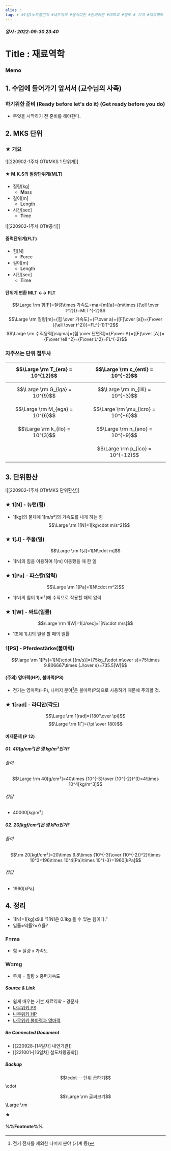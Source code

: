 ```yaml
---
alias : 
tags : #1일1노트챌린지 #네트워크 #옵시디언 #원바이원 #대학교 #철도 # 기계 #재료역학
---
```


##### 일시 : 2022-09-30 23:40

# Title : 재료역학

### Memo

## 1. 수업에 들어가기 앞서서 (교수님의 사족)

### 하기위한 준비 (Ready before let's do it) (Get ready before you do)
- 무엇을 시작하기 전 준비를 해야한다.

## 2. MKS 단위

### ★ 개요
![[220902-1주차 OT#MKS 1 단위계]]

#### ★ M.K.S의 질량단위계(MLT)
- 질량[kg]
	- **M**ass
- 길이[m]
	- **L**ength
- 시간[sec]
	- **T**ime

![[220902-1주차 OT#공식]]

#### 중력단위계(FLT)
- 힘[N]
	- **F**orce
- 길이[m]
	- **L**ength
- 시간[sec]
	- **T**ime

#### 단위계 변환 MLT ←→ FLT
$$\Large \rm 힘[F]=질량\times 가속도=ma=[m][a]={m\times ({\ell \over t^2})}=MLT^{-2}$$
$$\Large \rm 질량[m]={힘 \over 가속도}={F\over a}={[F]\over [a]}={F\over ({\ell \over t^2})}=FL^{-1}T^2$$
$$\Large \rm 수직응력[\sigma]={힘 \over 단면적}={F\over A}={[F]\over [A]}={F\over \ell ^2}={F\over L^2}=FL^{-2}$$

### 자주쓰는 단위 접두사
| $$\Large \rm T_{era} = 10^{12}$$ | $$\Large \rm c_{enti} = 10^{-2}$$   |
| -------------------------------- | ----------------------------------- |
| $$\Large \rm G_{iga} = 10^{9}$$  | $$\Large \rm m_{illi} = 10^{-3}$$   |
| $$\Large \rm M_{ega} = 10^{6}$$  | $$\Large \rm \mu_{icro} = 10^{-6}$$ |
| $$\Large \rm k_{ilo} = 10^{3}$$  | $$\Large \rm n_{ano} = 10^{-9}$$    |
|                                  | $$\Large \rm p_{ico} = 10^{-12}$$   |

## 3. 단위환산
![[220902-1주차 OT#MKS 단위환산]]

### ★ 1[N] - 뉴턴(힘)
- 1[kg]의 물체에 1[m/s²]의 가속도를 내게 하는 힘
$$\Large \rm 1[N]=1[kg\cdot m/s^2]$$

### ★ 1[J] - 주울(일)
$$\Large \rm 1[J]=1[N\cdot m]$$
- 1[N]의 힘을 이용하여 1[m] 이동했을 때 한 일

### ★ 1[Pa] - 파스칼(압력)
$$\Large \rm 1[Pa]=1[N\cdot m^2]$$
- 1[N]의 힘이 1[m²]에 수직으로 작용할 때의 압력

### ★ 1[W] - 와트(일률)
$$\Large \rm 1[W]=1[J/sec]=1[N\cdot m/s]$$
- 1초에 1[J]의 일을 할 때의 일률

### 1[PS] - Pferdestärke(불마력)
$$\large \rm 1[Ps]=1[N]\cdot [{m/s}]={75kg_f\cdot m\over s}=75\times 9.806667\times {J\over s}=735.5[W]$$

#### (주의) 영마력(HP), 불마력(PS)
- 전기는 영마력(HP), 나머지 분야[^1]은 불마력(PS)으로 사용하기 때문에 주의할 것.

### ★ 1[rad] - 라디안(각도)
$$\Large \rm 1[rad]={180˚\over \pi}$$
$$\Large \rm 1[˚]={\pi \over 180}$$

#### 예제문제 (P 12)

##### 01. 40[g/cm³]은 몇 kg/m³인가?

###### 풀이
$$\Large \rm 40[g/cm³]=40\times {10^{-3}\over (10^{-2})^3}=4\times 10^4[kg/m^3]$$

###### 정답
- 40000[kg/m³]

##### 02. 20[kgf/cm²]은 몇 kPa인가?

###### 풀이
$$\rm 20[kgf/cm²]=20\times 9.8\times {10^{-3}\over (10^{-2})^2}\times 10^3=196\times 10^4[Pa]\times 10^{-3}=1960[kPa]$$

###### 정답
- 1960[kPa]

## 4. 정리
- 1[N]=1[kg]x9.8 “1[N]은 0.1kg 들 수 있는 힘이다.”
- 일률=역률?=효율?

### F=ma
- 힘 = 질량 x 가속도
 
### W=mg
- 무게 = 질량 x 중력가속도

##### Source & Link
- 쉽게 배우는 기본 재료역학 - 경문사
- [나무위키 PS](https://namu.wiki/w/PS)
- [나무위키 HP](https://namu.wiki/w/HP#s-7)
- [나무위키 불마력과 영마력](https://namu.wiki/w/마력(공학%20용어)#s-3)

##### Be Connected Document
- [[220928-[14일차] 내연기관]]
- [[221001-[16일차] 철도차량공학]]

##### Backup
$$\cdotㆍ· 단위 곱하기$$
\cdot

$$\Large \rm 글씨크기$$
\Large \rm

★

#### %%Footnote%%

[^1]:전기 전자를 제외한 나머지 분야 (기계 등)
